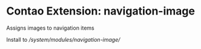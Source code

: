 # Contao Extension: navigation-image

Assigns images to navigation items

Install to */system/modules/navigation-image/*
